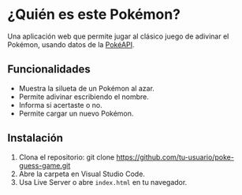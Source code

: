 # ¿Quién es este Pokémon?

Una aplicación web que permite jugar al clásico juego de adivinar el Pokémon, usando datos de la [PokéAPI](https://pokeapi.co/).

## Funcionalidades

- Muestra la silueta de un Pokémon al azar.
- Permite adivinar escribiendo el nombre.
- Informa si acertaste o no.
- Permite cargar un nuevo Pokémon.

## Instalación

1. Clona el repositorio:
git clone https://github.com/tu-usuario/poke-guess-game.git
2. Abre la carpeta en Visual Studio Code.
3. Usa Live Server o abre `index.html` en tu navegador.



